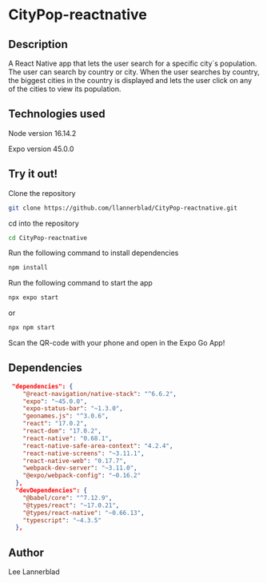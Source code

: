 # CityPop-reactnative

 ## Description
 A React Native app that lets the user search for a specific city´s population. The user can search by country or city. When the user searches by country, 
 the biggest cities in the country is displayed and lets the user click on any of the cities to view its population. 
 
 
 ## Technologies used
 
 Node version 16.14.2
 
 Expo version 45.0.0
 
 ## Try it out!
 Clone the repository
 ```bash
git clone https://github.com/llannerblad/CityPop-reactnative.git
```
 cd into the repository
 ```bash
cd CityPop-reactnative
```

 Run the following command to install dependencies
 ```bash
npm install
```
 Run the following command to start the app
```bash
npx expo start
```
or 
```bash
npx npm start
```
Scan the QR-code with your phone and open in the Expo Go App!

## Dependencies
```json
 "dependencies": {
    "@react-navigation/native-stack": "^6.6.2",
    "expo": "~45.0.0",
    "expo-status-bar": "~1.3.0",
    "geonames.js": "^3.0.6",
    "react": "17.0.2",
    "react-dom": "17.0.2",
    "react-native": "0.68.1",
    "react-native-safe-area-context": "4.2.4",
    "react-native-screens": "~3.11.1",
    "react-native-web": "0.17.7",
    "webpack-dev-server": "~3.11.0",
    "@expo/webpack-config": "~0.16.2"
  },
  "devDependencies": {
    "@babel/core": "^7.12.9",
    "@types/react": "~17.0.21",
    "@types/react-native": "~0.66.13",
    "typescript": "~4.3.5"
  },
```

## Author
Lee Lannerblad 




 
 
 
